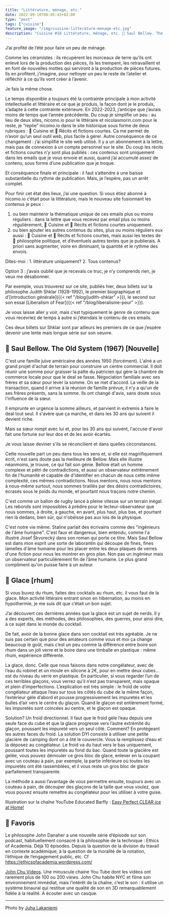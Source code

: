 ```yaml
---
title: "Littérature, ménage, etc."
date: 2022-09-10T08:05:43+02:00
type: "post"
tags: ["cuisine"]
feature_image: "/img/cuisine-litterature-menage-etc.jpg"
description: "Cuisine #18 Littérature, ménage, etc. 🚀 Saul Bellow. The Old System 🍹 Glace 🔖 Favoris"
---
```


J’ai profité de l’été pour faire un peu de ménage. <!--more-->

Comme les céramistes : ils récupèrent les morceaux de terre qu’ils ont enlevé lors de la production des pièces, ils les trempent, les retravaillent et en font de nouvelles mottes qui serviront à la production de pièces futures. Ils en profitent, j’imagine, pour nettoyer un peu le reste de l’atelier et réfléchir à ce qu’ils vont créer à l’avenir.

Je fais la même chose. 

Le temps disponible a toujours été la contrainte principale à mon activité intellectuelle et littéraire et ce que je produis, la façon dont je le produis, s’adapte à cette contrainte extérieure. En 2022-2023, j’anticipe que j’aurais moins de temps que l’année précédente. Du coup je simplifie un peu : au lieu de deux sites, nicomo.io pour le littéraire et nicolasmorin.com pour le reste, je “replie” nicomo.io dans le site historique sous forme de deux rubriques : 🍴 Cuisine et 🚀 Récits et fictions courtes. Ca me permet de n’avoir qu’un seul outil web, plus facile à gérer. Autre conséquence de ce changement : j’ai simplifié le site web utilisé. Il y a un abonnement à la lettre, mais pas de connexion à un compte personnel sur le site. Du coup les récits et fictions courtes n’y sont plus publiés : ces contenus sont uniquement dans les emails que je vous envoie et aussi, quand j’ai accumulé assez de contenu, sous forme d’une publication que je troque. 

Et conséquence finale et principale : il faut s’attendre à une baisse substantielle du rythme de publication. Mais, je l’espère, pas un arrêt complet.

Pour finir cet état des lieux, j’ai une question. Si vous étiez abonné à nicomo.io c’était pour la littérature, mais le nouveau site fusionnant les contenus je peux :

1. ou bien maintenir la thématique unique de ces emails plus ou moins réguliers : dans la lettre que vous recevez par email plus ou moins régulièrement, 🍴 Cuisine et 🚀 Récits et fictions courtes uniquement.
1. ou bien ajouter les autres contenus du sites, plus ou moins réguliers eux aussi : 🍴 Cuisine et 🚀 Récits et fictions courtes, mais aussi les textes de 💭 philosophie politique, et d’éventuels autres textes que je publierais. A priori sans augmenter, voire en diminuant, la quantité et le rythme des envois.

Dites-moi : 1. littérature uniquement? 2. Tous contenus?

Option 3 : j’avais oublié que je recevais ce truc, je n’y comprends rien, je veux me désabonner.

Par exemple, vous trouverez sur ce site, publiés hier, deux billets sur la philosophe Judith Shklar (1928-1992), le premier biographique et d’[introduction générale]({{< ref "/blog/judith-shklar" >}}), le second sur son essai [Liberalism of Fear]({{< ref "/blog/liberalisme-peur" >}}).

Je vous laisse aller y voir, mais c’est typiquement le genre de contenu que vous recevriez de temps à autre si j’étendais le contenu de ces emails.

Ces deux billets sur Shklar sont par ailleurs les premiers de ce que j’espère devenir une lente mais longue série sur son oeuvre. 

## 🚀 Saul Bellow. The Old System (1967) [Nouvelle]

C'est une famille juive américaine des années 1950 (forcément). L'aîné a un grand projet d'achat de terrain pour construire un centre commercial. Il doit réunir une somme pour graisser la patte du patricien qui gère la chambre de commerce locale pour que le deal se fasse. Négociation familiale avec ses frères et sa sœur pour lever la somme. On se met d'accord. La veille de la transaction, quand il arrive à la réunion de famille prévue, il n'y a qu'un de ses frères présents, sans la somme. Ils ont changé d'avis, sans doute sous l'influence de la sœur.

Il emprunte en urgence la somme ailleurs, et parvient in extremis à faire le deal tout seul. Il s'avère que ça marche, et dans les 30 ans qui suivent il devient riche.

Mais sa sœur rompt avec lui et, pour les 30 ans qui suivent, l'accuse d'avoir fait une fortune sur leur dos et de les avoir écartés.

Je vous laisse deviner s'ils se réconcilient et dans quelles circonstances.

Cette nouvelle part un peu dans tous les sens et, si elle est magnifiquement écrit, n'est sans doute pas la meilleure de Bellow. Mais elle illustre néanmoins, je trouve, ce qui fait son génie. Bellow était un homme complexe et pétri de contradictions, et aussi un observateur extrêmement fin de l'humanité et capable de d'identifier en chacun de nous cette même complexité, ces mêmes contradictions. Nous mentons, nous nous mentons à nous-même surtout, nous sommes tiraillés par des désirs contradictoires, écrasés sous le poids du monde, et pourtant nous traçons notre chemin.

C'est comme un ballon de rugby lancé à pleine vitesse sur un terrain inégal. Les rebonds sont impossibles à prédire pour le lecteur-observateur que nous sommes, à droite, à gauche, en avant, plus haut, plus bas, et pourtant rien là dedans, bien sûr, qui n'obéisse pas aux lois de la physique.

C'est notre vie même. Staline parlait des écrivains comme des "ingénieurs de l'âme humaine". C'est faux et dangereux, bien entendu, comme l'a illustré Josef Škvorecký dans son roman qui porte ce titre. Mais Saul Bellow est dans mon esprit une sorte de laborantin qui découpe de fines, fines lamelles d'âme humaine pour les placer entre les deux plaques de verres d'une fiction pour nous les montrer en gros plan. Non pas un ingénieur mais un observateur particulièrement fin de l’âme humaine. Le plus grand compliment qu'on puisse faire à un auteur.

## 🍹 Glace [rhum]

Si vous buvez du rhum, faites des cocktails au rhum, etc. il vous faut de la glace. Mon activité littéraire entrant sinon en hibernation, au moins en hypothermie, je me suis dit que c’était un bon sujet.

J’ai découvert ces dernières années que la glace est un sujet de nerds. Il y a des experts, des méthodes, des philosophies, des guerres, pour ainsi dire, à ce sujet dans le monde du cocktail.

De fait, avoir de la bonne glace dans son cocktail est très agréable. Je ne suis pas certain que pour des amateurs comme vous et moi ça change beaucoup le goût, mais c’est un peu comme la différence entre boire son rhum dans un joli verre et le boire dans une timballe en plastique : même rhum, expérience différente.

La glace, donc. Celle que nous faisons dans notre congélateur, avec de l’eau du robinet et un moule en silicone à 2€, pour en mettre deux cubes… est du niveau du verre en plastique. En particulier, si vous regarder l’un de ces terribles glaçons, vous verrez qu’il n’est pas transparent, mais opaque et plein d’imperfections. L’explication est très simple : le froid de votre congélateur attaque l’eau sur tous les côtés du cube de la même façon, l’extérieur gèle d’abord et pousse progressivement les impuretés et les bulles d’air vers le centre du glaçon. Quand le glaçon est entièrement formé, les impuretés sont coincées au centre, et le glaçon est opaque.

Solution? Un froid directionnel. Il faut que le froid gèle l’eau depuis une seule face du cube et que la glace progresse vers l’autre extrémité du glaçon, poussant les impureté vers un seul côté. Comment? En protégeant les autres faces du froid. La solution DYI consiste à utiliser une petite glacière de camping dont on a ôté le couvercle. Vous la remplissez d’eau et la déposez au congélateur. Le froid va du haut vers le bas uniquement, poussant toutes les impuretés au fond du bac. Quand toute la glacière est gelée, vous pouvez démouler ce gros bloc de glace, enlever en la coupant avec un couteau à pain, par exemple, la partie inférieure où toutes les impuretés ont été rassemblées, et il vous reste un gros bloc de glace parfaitement transparente.

La méthode a aussi l’avantage de vous permettre ensuite, toujours avec un couteau à pain, de découper des glaçons de la taille que vous voulez, que vous pouvez ensuite remettre au congélateur pour les utiliser à votre guise.

Illustration sur la chaîne YouTube Educated Barfly : [Easy Perfect CLEAR ice at Home!](https://www.youtube.com/watch?v=NC6-YoXwrdY)

## 🔖 Favoris

Le philosophe John Danaher a une nouvelle série d’épisode sur son podcast, habituellement consacré à la philosophie de la technique : Ethics of Academia. Déjà 10 épisodes. Depuis la question de la division du travail en contexte académique, à la question de la moralité de la notation, l’éthique de l’engagement public, etc. Cf <https://ethicsofacademia.wordpress.com/>

[John Chu Videos](https://www.youtube.com/c/JohnChu). Une minuscule chaine You Tube dont les vidéos ont rarement plus de 100 ou 200 views. John Chu habite NYC et filme son environnement immédiat, mais l’intérêt de la chaîne, c’est le son : il utilise un système binaural qui restitue une qualité de son en 3D remarquablement fidèle à la réalité. A écouter avec un casque.

--------------------------

Photo by [Juha Lakaniemi](https://unsplash.com/es/@planetlb?utm_source=unsplash&utm_medium=referral&utm_content=creditCopyText)
  